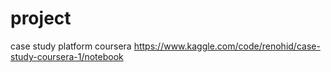 # project
case study platform coursera 
https://www.kaggle.com/code/renohid/case-study-coursera-1/notebook
